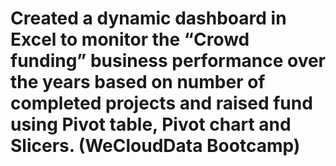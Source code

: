 # Created a dynamic dashboard in Excel to monitor the “Crowd funding” business performance over the years based on number of completed projects and raised fund using Pivot table, Pivot chart and Slicers. (WeCloudData Bootcamp)
